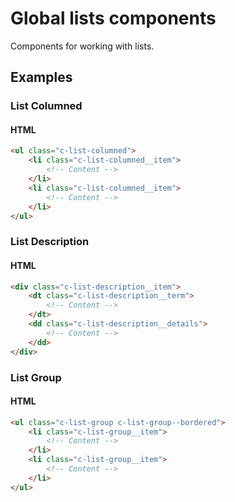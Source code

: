 # Global lists components

Components for working with lists.

## Examples

### List Columned
#### HTML
```html
<ul class="c-list-columned">
    <li class="c-list-columned__item">
        <!-- Content -->
    </li>
    <li class="c-list-columned__item">
        <!-- Content -->
    </li>
</ul>
```

### List Description
#### HTML
```html
<div class="c-list-description__item">
    <dt class="c-list-description__term">
        <!-- Content -->
    </dt>
    <dd class="c-list-description__details">
        <!-- Content -->
    </dd>
</div>
```

### List Group
#### HTML
```html
<ul class="c-list-group c-list-group--bordered">
    <li class="c-list-group__item">
        <!-- Content -->
    </li>
    <li class="c-list-group__item">
        <!-- Content -->
    </li>
</ul>
```
